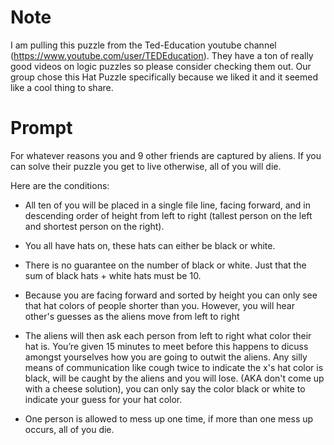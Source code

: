 # Note 
I am pulling this puzzle from the Ted-Education youtube channel (https://www.youtube.com/user/TEDEducation).
They have a ton of really good videos on logic puzzles so please consider checking them out. Our group chose this Hat Puzzle specifically because we liked it and it seemed like a cool thing to share.

# Prompt 
For whatever reasons you and 9 other friends are captured by aliens. If you can solve their puzzle you get to live otherwise, all of you will die. 

Here are the conditions:

* All ten of you will be placed in a single file line, facing forward, and in descending order of height from left to right (tallest person on the left and shortest person on the right). 

* You all have hats on, these hats can either be black or white. 

* There is no guarantee on the number of black or white. Just that the sum of black hats + white hats must be 10.

* Because you are facing forward and sorted by height you can only see that hat colors of people shorter than you. However, you will hear other's guesses as the aliens move from left to right

* The aliens will then ask each person from left to right what color their hat is. You’re given 15 minutes to meet before this happens to dicuss amongst yourselves how you are going to outwit the aliens. Any silly means of communication like cough twice to indicate the x's hat color is black, will be caught by the aliens and you will lose. (AKA don't come up with a cheese solution), you can only say the color black or white to indicate your guess for your hat color.

* One person is allowed to mess up one time, if more than one mess up occurs, all of you die.










